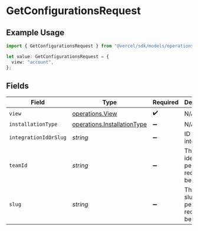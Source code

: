 # GetConfigurationsRequest

## Example Usage

```typescript
import { GetConfigurationsRequest } from "@vercel/sdk/models/operations/getconfigurations.js";

let value: GetConfigurationsRequest = {
  view: "account",
};
```

## Fields

| Field                                                                      | Type                                                                       | Required                                                                   | Description                                                                |
| -------------------------------------------------------------------------- | -------------------------------------------------------------------------- | -------------------------------------------------------------------------- | -------------------------------------------------------------------------- |
| `view`                                                                     | [operations.View](../../models/operations/view.md)                         | :heavy_check_mark:                                                         | N/A                                                                        |
| `installationType`                                                         | [operations.InstallationType](../../models/operations/installationtype.md) | :heavy_minus_sign:                                                         | N/A                                                                        |
| `integrationIdOrSlug`                                                      | *string*                                                                   | :heavy_minus_sign:                                                         | ID of the integration                                                      |
| `teamId`                                                                   | *string*                                                                   | :heavy_minus_sign:                                                         | The Team identifier to perform the request on behalf of.                   |
| `slug`                                                                     | *string*                                                                   | :heavy_minus_sign:                                                         | The Team slug to perform the request on behalf of.                         |